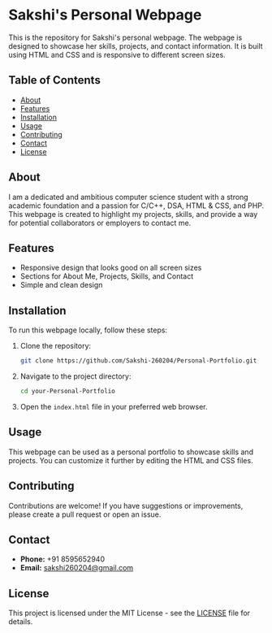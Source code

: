 # Sakshi's Personal Webpage

This is the repository for Sakshi's personal webpage. The webpage is designed to showcase her skills, projects, and contact information. It is built using HTML and CSS and is responsive to different screen sizes.

## Table of Contents

- [About](#about)
- [Features](#features)
- [Installation](#installation)
- [Usage](#usage)
- [Contributing](#contributing)
- [Contact](#contact)
- [License](#license)

## About

I am a dedicated and ambitious computer science student with a strong academic foundation and a passion for C/C++, DSA, HTML & CSS, and PHP. This webpage is created to highlight my projects, skills, and provide a way for potential collaborators or employers to contact me.

## Features

- Responsive design that looks good on all screen sizes
- Sections for About Me, Projects, Skills, and Contact
- Simple and clean design

## Installation

To run this webpage locally, follow these steps:

1. Clone the repository:
    ```sh
    git clone https://github.com/Sakshi-260204/Personal-Portfolio.git
    ```

2. Navigate to the project directory:
    ```sh
    cd your-Personal-Portfolio
    ```

3. Open the `index.html` file in your preferred web browser.

## Usage

This webpage can be used as a personal portfolio to showcase skills and projects. You can customize it further by editing the HTML and CSS files.

## Contributing

Contributions are welcome! If you have suggestions or improvements, please create a pull request or open an issue.

## Contact

- **Phone:** +91 8595652940
- **Email:** [sakshi260204@gmail.com](mailto:sakshi260204@gmail.com)

## License

This project is licensed under the MIT License - see the [LICENSE](LICENSE) file for details.
